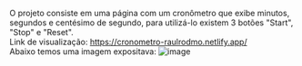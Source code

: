 O projeto consiste em uma página com um cronômetro que exibe minutos, segundos e centésimo de segundo, para utilizá-lo existem 3 botões "Start", "Stop" e "Reset".
<br>
Link de visualização: https://cronometro-raulrodmo.netlify.app/
<br>
Abaixo temos uma imagem expositava:
![image](https://user-images.githubusercontent.com/102265187/186035037-50f7f877-c3b8-49ea-a0ee-842f04f2e5cb.png)

